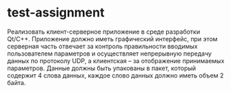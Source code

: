 # test-assignment

Реализовать клиент-серверное приложение в среде разработки Qt/C++. Приложение должно иметь графический интерфейс, при этом серверная часть отвечает за контроль правильности вводимых пользователем параметров и осуществляет непрерывную передачу данных по протоколу UDP, а клиентская – за отображение принимаемых параметров. Данные должны быть упакованы в пакет, который содержит 4 слова данных, каждое слово данных должно иметь объем 2 байта. 
